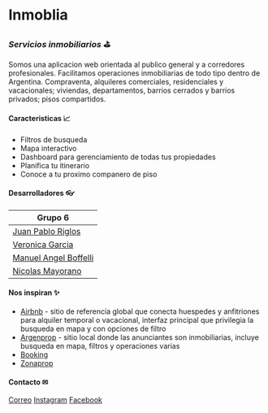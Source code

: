 # Inmoblia
### _Servicios inmobiliarios_ ⛳
Somos una aplicacion web orientada al publico general y a corredores profesionales. Facilitamos operaciones inmobiliarias de todo tipo dentro de Argentina. Compraventa, alquileres comerciales, residenciales y vacacionales; viviendas, departamentos, barrios cerrados y barrios privados; pisos compartidos.
#### Caracteristicas 📈
- Filtros de busqueda
- Mapa interactivo
- Dashboard para gerenciamiento de todas tus propiedades
- Planifica tu itinerario
- Conoce a tu proximo companero de piso

#### Desarrolladores 👓
| Grupo 6 |
| ------ |
| [Juan Pablo Riglos] | 
| [Veronica Garcia] | 
| [Manuel Angel Boffelli] |
| [Nicolas Mayorano] |
#### Nos inspiran ✨
- [Airbnb] - sitio de referencia global que conecta huespedes y anfitriones para alquiler temporal o vacacional, interfaz principal que privilegia la busqueda en mapa y con opciones de filtro
- [Argenprop] - sitio local donde las anunciantes son inmobiliarias, incluye busqueda en mapa, filtros y operaciones varias
- [Booking]
- [Zonaprop]
#### Contacto ✉
[Correo](mailto:contacto@inmoblia.com)
[Instagram](https://www.instagram.com/inmoblia/)
[Facebook](https://www.facebook.com/inmoblia/)

[//]: # (Reference links)

   [Airbnb]: <https://www.airbnb.com.ar/>
   [Booking]: <https://www.booking.com/index.es-ar.html>
   [Argenprop]: <https://www.argenprop.com/>
   [Zonaprop]: <https://www.zonaprop.com.ar/>
   [Juan Pablo Riglos]: <https://github.com/JuanPabloRiglos>
   [Veronica Garcia]: <https://github.com/VeronicaAGarcia>
   [Manuel Angel Boffelli]: <https://github.com/manuelAngel0909>
   [Nicolas Mayorano]: <https://github.com/nicomayorano>